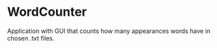 # WordCounter
Application with GUI that counts how many appearances words have in chosen .txt files.
